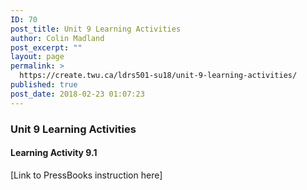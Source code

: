 ```yaml
---
ID: 70
post_title: Unit 9 Learning Activities
author: Colin Madland
post_excerpt: ""
layout: page
permalink: >
  https://create.twu.ca/ldrs501-su18/unit-9-learning-activities/
published: true
post_date: 2018-02-23 01:07:23
---
```

<h3>Unit 9 Learning Activities</h3>

<h4>Learning Activity 9.1</h4>

[Link to PressBooks instruction here]

&nbsp;